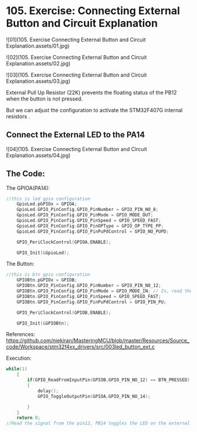 # 105. Exercise: Connecting External Button and Circuit Explanation



![01](105. Exercise Connecting External Button and Circuit Explanation.assets/01.jpg)

![02](105. Exercise Connecting External Button and Circuit Explanation.assets/02.jpg)

![03](105. Exercise Connecting External Button and Circuit Explanation.assets/03.jpg)

External Pull Up Resistor (22K) prevents the floating status of the PB12 when the button is not pressed.

 But we can adjust the configuration to activate the STM32F407G internal resistors .

## Connect the External LED to the PA14

![04](105. Exercise Connecting External Button and Circuit Explanation.assets/04.jpg)

## The Code:

The GPIOA(PA14):

```c
//this is led gpio configuration
	GpioLed.pGPIOx = GPIOA;
	GpioLed.GPIO_PinConfig.GPIO_PinNumber = GPIO_PIN_NO_8;
	GpioLed.GPIO_PinConfig.GPIO_PinMode = GPIO_MODE_OUT;
	GpioLed.GPIO_PinConfig.GPIO_PinSpeed = GPIO_SPEED_FAST;
	GpioLed.GPIO_PinConfig.GPIO_PinOPType = GPIO_OP_TYPE_PP;
	GpioLed.GPIO_PinConfig.GPIO_PinPuPdControl = GPIO_NO_PUPD;

	GPIO_PeriClockControl(GPIOA,ENABLE);

	GPIO_Init(&GpioLed);
```

The Button:

```c
//this is btn gpio configuration
	GPIOBtn.pGPIOx = GPIOB;
	GPIOBtn.GPIO_PinConfig.GPIO_PinNumber = GPIO_PIN_NO_12;
	GPIOBtn.GPIO_PinConfig.GPIO_PinMode = GPIO_MODE_IN; // In, read the signal
	GPIOBtn.GPIO_PinConfig.GPIO_PinSpeed = GPIO_SPEED_FAST;
	GPIOBtn.GPIO_PinConfig.GPIO_PinPuPdControl = GPIO_PIN_PU;

	GPIO_PeriClockControl(GPIOB,ENABLE);

	GPIO_Init(&GPIOBtn);
```

References: https://github.com/niekiran/MasteringMCU/blob/master/Resources/Source_code/Workspace/stm32f4xx_drivers/src/003led_button_ext.c

Execution:

```c
while(1)
	{
		if(GPIO_ReadFromInputPin(GPIOB,GPIO_PIN_NO_12) == BTN_PRESSED)
		{
			delay();
			GPIO_ToggleOutputPin(GPIOA,GPIO_PIN_NO_14);

		}
	}
	return 0;
//Read the signal from the pin12, PB14 toggles the LED on the external board.
```

